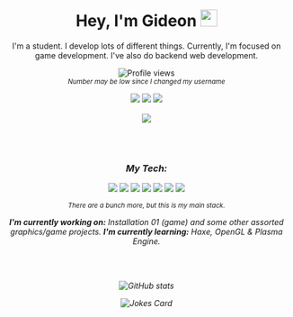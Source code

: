 <h1 align="center"> Hey, I'm Gideon <img src="https://emojis.slackmojis.com/emojis/images/1536351075/4594/blob-wave.gif?1536351075" width="30"/></h1>

<p align="center">I'm a student. I develop lots of different things. Currently, I'm focused on game development. I've also do backend web development.</p>

<p align="center"><img src="https://gpvc.arturio.dev/gideongrinberg" alt="Profile views"> <br/> <sub><em>Number may be low since I changed my username</em</sub>
 </p>

<p align="center">
  <a href="mailto:ggrinberg35@gmail.com"><img src="https://img.shields.io/badge/-GMAIL-blue?style=for-the-badge&logo=gmail&logoColor=white"></a>
  <a href="https://github.com/gideongrinberg"> <img src="https://img.shields.io/badge/-GITHUB-blue?style=for-the-badge&logo=GITHUB&logoColor=white"></a>
  <a href="https://gideongrinberg.github.io"> <img src="https://img.shields.io/badge/-WEBSITE-blue?style=for-the-badge&logo=RSS&logoColor=white"></a> <br/><br/>
  <img src="https://discord.c99.nl/widget/theme-3/409159043391815680.png">
</p>
<br/><br/>
<h3 align="center"> My Tech: </h3>
<p align="center">
<img src="https://img.shields.io/badge/-Nodejs-black?style=for-the-badge&logo=Node.js"> <img src="https://img.shields.io/badge/-JavaScript-black?style=for-the-badge&logo=javascript"> <img src="https://img.shields.io/badge/-PostgreSQL-336791?style=for-the-badge&logo=postgresql"> <img src="https://img.shields.io/badge/-C/C++-00599C?style=for-the-badge&logo=c"> <img src="https://img.shields.io/badge/-C%23-239120?style=for-the-badge&logo=C%20Sharp"> <img src="https://img.shields.io/badge/-Unity-000000?style=for-the-badge&logo=Unity"> <img src="https://img.shields.io/badge/-Python-3776AB?style=for-the-badge&logo=Python&logoColor=white">
</p>
<p align="center"><sub><em>There are a bunch more, but this is my main stack.</em></sub></p>

<p align="center">
<strong align="center">I'm currently working on:</strong> Installation 01 (game) and some other assorted graphics/game projects.
 <strong> I'm currently learning:</strong> Haxe, OpenGL & Plasma Engine.
</p>
<br/><br/>
<p align="center"><img src="https://github-readme-stats.vercel.app/api?username=gideongrinberg&amp;show_icons=true" alt="GitHub stats">  </p>
<p align="center"><img src="https://readme-jokes.vercel.app/api" alt="Jokes Card"/>
